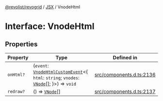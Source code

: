 [@revolist/revogrid](README.md) / [JSX](Namespace.JSX.md) / VnodeHtml

# Interface: VnodeHtml

## Properties

| Property | Type | Defined in |
| ------ | ------ | ------ |
| `onHtml?` | (`event`: [`VnodeHtmlCustomEvent`](Interface.VnodeHtmlCustomEvent.md)\<\{ `html`: `string`; `vnodes`: [`VNode`](Interface.VNode.md)[]; \}\>) => `void` | [src/components.d.ts:2136](https://github.com/revolist/revogrid/blob/424884a9332ccde4a5d40c39536fe61d1ccacbfc/src/components.d.ts#L2136) |
| `redraw?` | () => [`VNode`](Interface.VNode.md)[] | [src/components.d.ts:2137](https://github.com/revolist/revogrid/blob/424884a9332ccde4a5d40c39536fe61d1ccacbfc/src/components.d.ts#L2137) |
